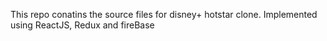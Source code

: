 This repo conatins the source files for disney+ hotstar clone. Implemented using ReactJS, Redux and fireBase

